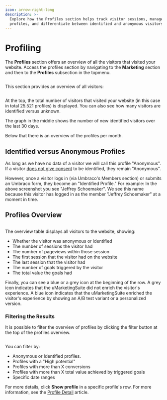 ```yaml
---
icon: arrow-right-long
description: >-
  Explore how the Profiles section helps track visitor sessions, manage
  profiles, and differentiate between identified and anonymous visitors.
---
```


# Profiling

The **Profiles** section offers an overview of all the visitors that visited your website. Access the profiles section by navigating to the **Marketing** section and then to the **Profiles** subsection in the topmenu.

![]()

This section provides an overview of all visitors:

![]()

At the top, the total number of visitors that visited your website (in this case in total 25.521 profiles) is displayed. You can also see how many visitors are identified versus unknown.

The graph in the middle shows the number of new identified visitors over the last 30 days.

Below that there is an overview of the profiles per month.

## Identified versus Anonymous Profiles

As long as we have no data of a visitor we will call this profile "Anonymous". If a visitor [does not give consent](../../developers/introduction/the-umarketingsuite-cookie/module-permissions.md) to be identified, they remain "Anonymous".

However, once a visitor logs in (via Umbraco's Members section) or submits an Umbraco form, they become an "Identified Profile." For example: In the above screenshot you see "Jeffrey Schoemaker". We see this name because this visitor has logged in as the member "Jeffrey Schoemaker" at a moment in time.

## Profiles Overview

![]()

The overview table displays all visitors to the website, showing:

* Whether the visitor was anonymous or identified
* The number of sessions the visitor had
* The number of pageviews within those session
* The first session that the visitor had on the website
* The last session that the visitor had
* The number of goals triggered by the visitor
* The total value the goals had

Finally, you can see a blue or a grey icon at the beginning of the row. A grey icon indicates that the uMarketingSuite did not enrich the visitor's experience. A blue icon indicates that the uMarketingSuite enriched the visitor's experience by showing an A/B test variant or a personalized version.

### Filtering the Results

It is possible to filter the overview of profiles by clicking the filter button at the top of the profiles overview.

![]()

You can filter by:

* Anonymous or Identified profiles.
* Profiles with a "High potential"
* Profiles with more than X conversions
* Profiles with more than X total value achieved by triggered goals
* Specific date ranges

For more details, click **Show profile** in a specific profile's row. For more information, see the [Profile Detail](profile-detail.md) article.

